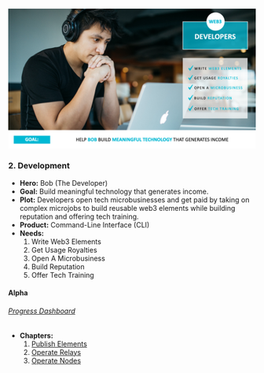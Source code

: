 ![bob](../../assets/bob.png)

### 2. Development

* **Hero:** Bob (The Developer)
* **Goal:** Build meaningful technology that generates income.
* **Plot:** Developers open tech microbusinesses and get paid by taking on complex microjobs to build reusable web3 elements while building reputation and offering tech training.
* **Product:** Command-Line Interface (CLI)
* **Needs:**
  1. Write Web3 Elements
  2. Get Usage Royalties
  3. Open A Microbusiness
  4. Build Reputation
  5. Offer Tech Training

#### Alpha

###### [Progress Dashboard](https://github.com/fluidtrends/carmel/projects/8)

  * **Chapters:**
    1. [Publish Elements](https://github.com/fluidtrends/carmel/issues/881)
    2. [Operate Relays](https://github.com/fluidtrends/carmel/issues/883)
    3. [Operate Nodes](https://github.com/fluidtrends/carmel/issues/884)
    

